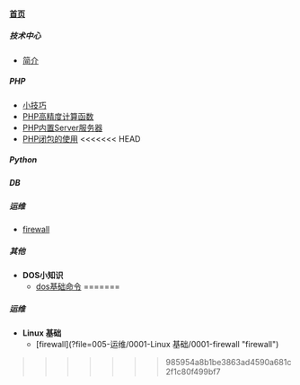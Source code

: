 
#### [首页](?file=首页 "返回首页")

##### 技术中心
- [简介](?file=001-技术中心/1001-简介 "简介")

##### PHP
- [小技巧](?file=002-PHP/0000-小技巧 "小技巧")
- [PHP高精度计算函数](?file=002-PHP/0001-PHP高精度计算函数 "PHP高精度计算函数")
- [PHP内置Server服务器](?file=002-PHP/0002-PHP内置Server服务器 "PHP内置Server服务器")
- [PHP闭包的使用](?file=002-PHP/0003-PHP闭包的使用 "PHP闭包的使用")
<<<<<<< HEAD

##### Python

##### DB

##### 运维
- [firewall](?file=005-运维/0001-firewall "firewall")

##### 其他
- **DOS小知识**
    - [dos基础命令](?file=099-其他/0001-DOS小知识/0001-dos基础命令 "dos基础命令")
=======

##### 运维
- **Linux 基础**
    - [firewall](?file=005-运维/0001-Linux 基础/0001-firewall "firewall")
>>>>>>> 985954a8b1be3863ad4590a681c2f1c80f499bf7
